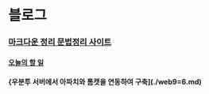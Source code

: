 # 블로그
### [마크다운 정리 문법정리 사이트](https://inpa.tistory.com/entry/MarkDown-%F0%9F%93%9A-%EB%A7%88%ED%81%AC%EB%8B%A4%EC%9A%B4-%EB%AC%B8%EB%B2%95-%F0%9F%92%AF-%EC%A0%95%EB%A6%AC)

#### [오늘의 할 일](./web8-29.md)  
#### {우분투 서버에서 아파치와 톰캣을 연동하여 구축](./web9=6.md)
